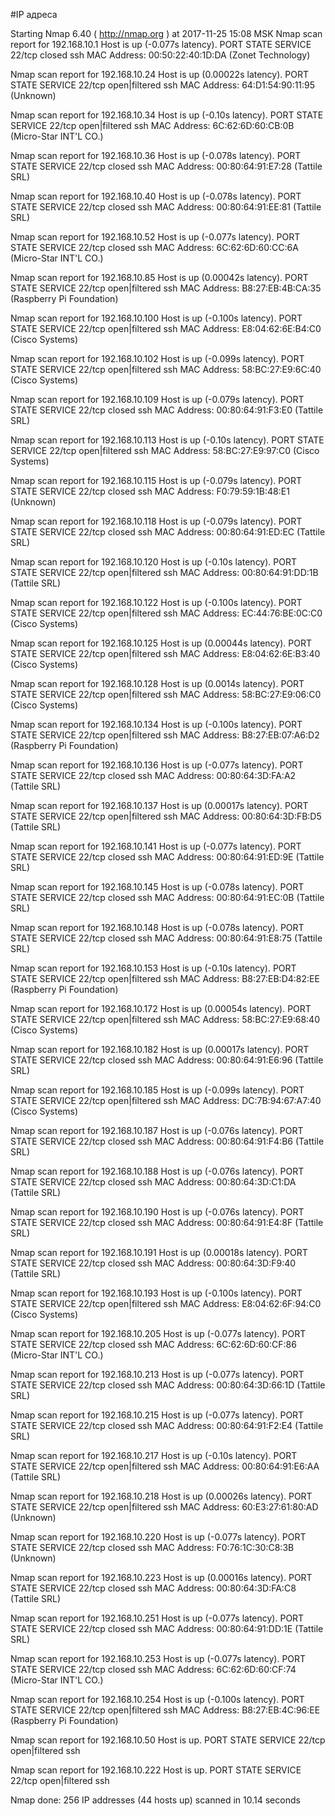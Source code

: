 #IP адреса <a name="7"></a>

Starting Nmap 6.40 ( http://nmap.org ) at 2017-11-25 15:08 MSK
Nmap scan report for 192.168.10.1
Host is up (-0.077s latency).
PORT   STATE  SERVICE
22/tcp closed ssh
MAC Address: 00:50:22:40:1D:DA (Zonet Technology)

Nmap scan report for 192.168.10.24
Host is up (0.00022s latency).
PORT   STATE         SERVICE
22/tcp open|filtered ssh
MAC Address: 64:D1:54:90:11:95 (Unknown)

Nmap scan report for 192.168.10.34
Host is up (-0.10s latency).
PORT   STATE         SERVICE
22/tcp open|filtered ssh
MAC Address: 6C:62:6D:60:CB:0B (Micro-Star INT'L CO.)

Nmap scan report for 192.168.10.36
Host is up (-0.078s latency).
PORT   STATE  SERVICE
22/tcp closed ssh
MAC Address: 00:80:64:91:E7:28 (Tattile SRL)

Nmap scan report for 192.168.10.40
Host is up (-0.078s latency).
PORT   STATE  SERVICE
22/tcp closed ssh
MAC Address: 00:80:64:91:EE:81 (Tattile SRL)

Nmap scan report for 192.168.10.52
Host is up (-0.077s latency).
PORT   STATE  SERVICE
22/tcp closed ssh
MAC Address: 6C:62:6D:60:CC:6A (Micro-Star INT'L CO.)

Nmap scan report for 192.168.10.85
Host is up (0.00042s latency).
PORT   STATE         SERVICE
22/tcp open|filtered ssh
MAC Address: B8:27:EB:4B:CA:35 (Raspberry Pi Foundation)

Nmap scan report for 192.168.10.100
Host is up (-0.100s latency).
PORT   STATE         SERVICE
22/tcp open|filtered ssh
MAC Address: E8:04:62:6E:B4:C0 (Cisco Systems)

Nmap scan report for 192.168.10.102
Host is up (-0.099s latency).
PORT   STATE         SERVICE
22/tcp open|filtered ssh
MAC Address: 58:BC:27:E9:6C:40 (Cisco Systems)

Nmap scan report for 192.168.10.109
Host is up (-0.079s latency).
PORT   STATE  SERVICE
22/tcp closed ssh
MAC Address: 00:80:64:91:F3:E0 (Tattile SRL)

Nmap scan report for 192.168.10.113
Host is up (-0.10s latency).
PORT   STATE         SERVICE
22/tcp open|filtered ssh
MAC Address: 58:BC:27:E9:97:C0 (Cisco Systems)

Nmap scan report for 192.168.10.115
Host is up (-0.079s latency).
PORT   STATE  SERVICE
22/tcp closed ssh
MAC Address: F0:79:59:1B:48:E1 (Unknown)

Nmap scan report for 192.168.10.118
Host is up (-0.079s latency).
PORT   STATE  SERVICE
22/tcp closed ssh
MAC Address: 00:80:64:91:ED:EC (Tattile SRL)

Nmap scan report for 192.168.10.120
Host is up (-0.10s latency).
PORT   STATE         SERVICE
22/tcp open|filtered ssh
MAC Address: 00:80:64:91:DD:1B (Tattile SRL)

Nmap scan report for 192.168.10.122
Host is up (-0.100s latency).
PORT   STATE         SERVICE
22/tcp open|filtered ssh
MAC Address: EC:44:76:BE:0C:C0 (Cisco Systems)

Nmap scan report for 192.168.10.125
Host is up (0.00044s latency).
PORT   STATE         SERVICE
22/tcp open|filtered ssh
MAC Address: E8:04:62:6E:B3:40 (Cisco Systems)

Nmap scan report for 192.168.10.128
Host is up (0.0014s latency).
PORT   STATE         SERVICE
22/tcp open|filtered ssh
MAC Address: 58:BC:27:E9:06:C0 (Cisco Systems)

Nmap scan report for 192.168.10.134
Host is up (-0.100s latency).
PORT   STATE         SERVICE
22/tcp open|filtered ssh
MAC Address: B8:27:EB:07:A6:D2 (Raspberry Pi Foundation)

Nmap scan report for 192.168.10.136
Host is up (-0.077s latency).
PORT   STATE  SERVICE
22/tcp closed ssh
MAC Address: 00:80:64:3D:FA:A2 (Tattile SRL)

Nmap scan report for 192.168.10.137
Host is up (0.00017s latency).
PORT   STATE         SERVICE
22/tcp open|filtered ssh
MAC Address: 00:80:64:3D:FB:D5 (Tattile SRL)

Nmap scan report for 192.168.10.141
Host is up (-0.077s latency).
PORT   STATE  SERVICE
22/tcp closed ssh
MAC Address: 00:80:64:91:ED:9E (Tattile SRL)

Nmap scan report for 192.168.10.145
Host is up (-0.078s latency).
PORT   STATE  SERVICE
22/tcp closed ssh
MAC Address: 00:80:64:91:EC:0B (Tattile SRL)

Nmap scan report for 192.168.10.148
Host is up (-0.078s latency).
PORT   STATE  SERVICE
22/tcp closed ssh
MAC Address: 00:80:64:91:E8:75 (Tattile SRL)

Nmap scan report for 192.168.10.153
Host is up (-0.10s latency).
PORT   STATE         SERVICE
22/tcp open|filtered ssh
MAC Address: B8:27:EB:D4:82:EE (Raspberry Pi Foundation)

Nmap scan report for 192.168.10.172
Host is up (0.00054s latency).
PORT   STATE         SERVICE
22/tcp open|filtered ssh
MAC Address: 58:BC:27:E9:68:40 (Cisco Systems)

Nmap scan report for 192.168.10.182
Host is up (0.00017s latency).
PORT   STATE  SERVICE
22/tcp closed ssh
MAC Address: 00:80:64:91:E6:96 (Tattile SRL)

Nmap scan report for 192.168.10.185
Host is up (-0.099s latency).
PORT   STATE         SERVICE
22/tcp open|filtered ssh
MAC Address: DC:7B:94:67:A7:40 (Cisco Systems)

Nmap scan report for 192.168.10.187
Host is up (-0.076s latency).
PORT   STATE  SERVICE
22/tcp closed ssh
MAC Address: 00:80:64:91:F4:B6 (Tattile SRL)

Nmap scan report for 192.168.10.188
Host is up (-0.076s latency).
PORT   STATE  SERVICE
22/tcp closed ssh
MAC Address: 00:80:64:3D:C1:DA (Tattile SRL)

Nmap scan report for 192.168.10.190
Host is up (-0.076s latency).
PORT   STATE  SERVICE
22/tcp closed ssh
MAC Address: 00:80:64:91:E4:8F (Tattile SRL)

Nmap scan report for 192.168.10.191
Host is up (0.00018s latency).
PORT   STATE  SERVICE
22/tcp closed ssh
MAC Address: 00:80:64:3D:F9:40 (Tattile SRL)

Nmap scan report for 192.168.10.193
Host is up (-0.100s latency).
PORT   STATE         SERVICE
22/tcp open|filtered ssh
MAC Address: E8:04:62:6F:94:C0 (Cisco Systems)

Nmap scan report for 192.168.10.205
Host is up (-0.077s latency).
PORT   STATE  SERVICE
22/tcp closed ssh
MAC Address: 6C:62:6D:60:CF:86 (Micro-Star INT'L CO.)

Nmap scan report for 192.168.10.213
Host is up (-0.077s latency).
PORT   STATE  SERVICE
22/tcp closed ssh
MAC Address: 00:80:64:3D:66:1D (Tattile SRL)

Nmap scan report for 192.168.10.215
Host is up (-0.077s latency).
PORT   STATE  SERVICE
22/tcp closed ssh
MAC Address: 00:80:64:91:F2:E4 (Tattile SRL)

Nmap scan report for 192.168.10.217
Host is up (-0.10s latency).
PORT   STATE         SERVICE
22/tcp open|filtered ssh
MAC Address: 00:80:64:91:E6:AA (Tattile SRL)

Nmap scan report for 192.168.10.218
Host is up (0.00026s latency).
PORT   STATE         SERVICE
22/tcp open|filtered ssh
MAC Address: 60:E3:27:61:80:AD (Unknown)

Nmap scan report for 192.168.10.220
Host is up (-0.077s latency).
PORT   STATE  SERVICE
22/tcp closed ssh
MAC Address: F0:76:1C:30:C8:3B (Unknown)

Nmap scan report for 192.168.10.223
Host is up (0.00016s latency).
PORT   STATE  SERVICE
22/tcp closed ssh
MAC Address: 00:80:64:3D:FA:C8 (Tattile SRL)

Nmap scan report for 192.168.10.251
Host is up (-0.077s latency).
PORT   STATE  SERVICE
22/tcp closed ssh
MAC Address: 00:80:64:91:DD:1E (Tattile SRL)

Nmap scan report for 192.168.10.253
Host is up (-0.077s latency).
PORT   STATE  SERVICE
22/tcp closed ssh
MAC Address: 6C:62:6D:60:CF:74 (Micro-Star INT'L CO.)

Nmap scan report for 192.168.10.254
Host is up (-0.100s latency).
PORT   STATE         SERVICE
22/tcp open|filtered ssh
MAC Address: B8:27:EB:4C:96:EE (Raspberry Pi Foundation)

Nmap scan report for 192.168.10.50
Host is up.
PORT   STATE         SERVICE
22/tcp open|filtered ssh

Nmap scan report for 192.168.10.222
Host is up.
PORT   STATE         SERVICE
22/tcp open|filtered ssh

Nmap done: 256 IP addresses (44 hosts up) scanned in 10.14 seconds

